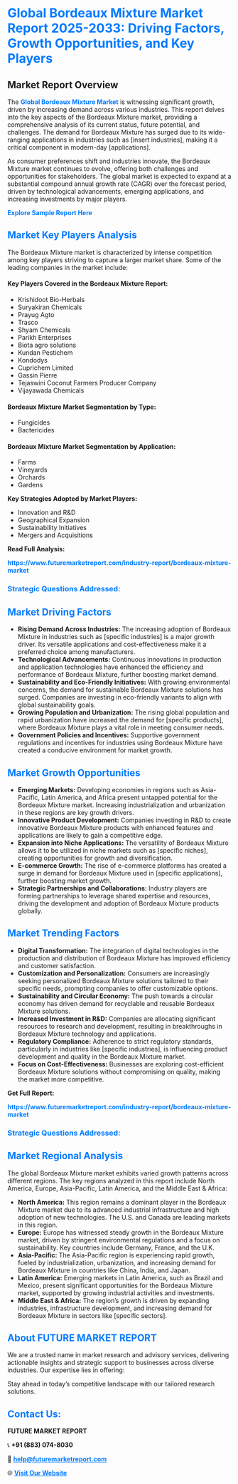 <h1 style="color: #007BFF;">Global Bordeaux Mixture Market Report 2025-2033: Driving Factors, Growth Opportunities, and Key Players</h1>

<section id="overview">
<h2>Market Report Overview</h2>
<p>The <a href="https://www.futuremarketreport.com/industry-report/bordeaux-mixture-market" style="color: #007BFF; text-decoration: none;"><strong>Global Bordeaux Mixture Market</strong></a> is witnessing significant growth, driven by increasing demand across various industries. This report delves into the key aspects of the Bordeaux Mixture market, providing a comprehensive analysis of its current status, future potential, and challenges. The demand for Bordeaux Mixture has surged due to its wide-ranging applications in industries such as [insert industries], making it a critical component in modern-day [applications].</p>
<p>As consumer preferences shift and industries innovate, the Bordeaux Mixture market continues to evolve, offering both challenges and opportunities for stakeholders. The global market is expected to expand at a substantial compound annual growth rate (CAGR) over the forecast period, driven by technological advancements, emerging applications, and increasing investments by major players.</p>
</section>

<section id="overview">
<p><a href="https://www.futuremarketreport.com/request-sample/reportId=58487" style="color: #007BFF; text-decoration: none;"><strong>Explore Sample Report Here</strong></a></p>
</section>

<section id="key-players">
<h2 style="color: #007BFF;">Market Key Players Analysis</h2>
<p>The Bordeaux Mixture market is characterized by intense competition among key players striving to capture a larger market share. Some of the leading companies in the market include:</p>
<h4>Key Players Covered in the Bordeaux Mixture Report:</h4>
<ul><li>Krishidoot Bio-Herbals</li><li>Suryakiran Chemicals</li><li>Prayug Agto</li><li>Trasco</li><li>Shyam Chemicals</li><li>Parikh Enterprises</li><li>Biota agro solutions</li><li>Kundan Pestichem</li><li>Kondodys</li><li>Cuprichem Limited</li><li>Gassin Pierre</li><li>Tejaswini Coconut Farmers Producer Company</li><li>Vijayawada Chemicals</li></ul>
<h4>Bordeaux Mixture Market Segmentation by Type:</h4>
<ul><li>Fungicides</li><li>Bactericides</li></ul>

<h4>Bordeaux Mixture Market Segmentation by Application:</h4>
<ul><li>Farms</li><li>Vineyards</li><li>Orchards</li><li>Gardens</li></ul>
<p><strong>Key Strategies Adopted by Market Players:</strong></p>
<ul>
<li>Innovation and R&D</li>
<li>Geographical Expansion</li>
<li>Sustainability Initiatives</li>
<li>Mergers and Acquisitions</li>
</ul>
</section>

<section>
<p><strong>Read Full Analysis: </strong></p><a href="https://www.futuremarketreport.com/industry-report/bordeaux-mixture-market" style="color: #007BFF; text-decoration: none;"><strong>https://www.futuremarketreport.com/industry-report/bordeaux-mixture-market</strong></a>
<h3 style="color: #007BFF;">Strategic Questions Addressed:</h3>
</section>

<section id="driving-factors">
<h2 style="color: #007BFF;">Market Driving Factors</h2>
<ul>
<li><strong>Rising Demand Across Industries:</strong> The increasing adoption of Bordeaux Mixture in industries such as [specific industries] is a major growth driver. Its versatile applications and cost-effectiveness make it a preferred choice among manufacturers.</li>
<li><strong>Technological Advancements:</strong> Continuous innovations in production and application technologies have enhanced the efficiency and performance of Bordeaux Mixture, further boosting market demand.</li>
<li><strong>Sustainability and Eco-Friendly Initiatives:</strong> With growing environmental concerns, the demand for sustainable Bordeaux Mixture solutions has surged. Companies are investing in eco-friendly variants to align with global sustainability goals.</li>
<li><strong>Growing Population and Urbanization:</strong> The rising global population and rapid urbanization have increased the demand for [specific products], where Bordeaux Mixture plays a vital role in meeting consumer needs.</li>
<li><strong>Government Policies and Incentives:</strong> Supportive government regulations and incentives for industries using Bordeaux Mixture have created a conducive environment for market growth.</li>
</ul>
</section>

<section id="growth-opportunities">
<h2 style="color: #007BFF;">Market Growth Opportunities</h2>
<ul>
<li><strong>Emerging Markets:</strong> Developing economies in regions such as Asia-Pacific, Latin America, and Africa present untapped potential for the Bordeaux Mixture market. Increasing industrialization and urbanization in these regions are key growth drivers.</li>
<li><strong>Innovative Product Development:</strong> Companies investing in R&D to create innovative Bordeaux Mixture products with enhanced features and applications are likely to gain a competitive edge.</li>
<li><strong>Expansion into Niche Applications:</strong> The versatility of Bordeaux Mixture allows it to be utilized in niche markets such as [specific niches], creating opportunities for growth and diversification.</li>
<li><strong>E-commerce Growth:</strong> The rise of e-commerce platforms has created a surge in demand for Bordeaux Mixture used in [specific applications], further boosting market growth.</li>
<li><strong>Strategic Partnerships and Collaborations:</strong> Industry players are forming partnerships to leverage shared expertise and resources, driving the development and adoption of Bordeaux Mixture products globally.</li>
</ul>
</section>

<section id="trending-factors">
<h2 style="color: #007BFF;">Market Trending Factors</h2>
<ul>
<li><strong>Digital Transformation:</strong> The integration of digital technologies in the production and distribution of Bordeaux Mixture has improved efficiency and customer satisfaction.</li>
<li><strong>Customization and Personalization:</strong> Consumers are increasingly seeking personalized Bordeaux Mixture solutions tailored to their specific needs, prompting companies to offer customizable options.</li>
<li><strong>Sustainability and Circular Economy:</strong> The push towards a circular economy has driven demand for recyclable and reusable Bordeaux Mixture solutions.</li>
<li><strong>Increased Investment in R&D:</strong> Companies are allocating significant resources to research and development, resulting in breakthroughs in Bordeaux Mixture technology and applications.</li>
<li><strong>Regulatory Compliance:</strong> Adherence to strict regulatory standards, particularly in industries like [specific industries], is influencing product development and quality in the Bordeaux Mixture market.</li>
<li><strong>Focus on Cost-Effectiveness:</strong> Businesses are exploring cost-efficient Bordeaux Mixture solutions without compromising on quality, making the market more competitive.</li>
</ul>
</section>

<section>
<p><strong>Get Full Report: </strong></p><a href="https://www.futuremarketreport.com/industry-report/bordeaux-mixture-market" style="color: #007BFF; text-decoration: none;"><strong>https://www.futuremarketreport.com/industry-report/bordeaux-mixture-market</strong></a>
<h3 style="color: #007BFF;">Strategic Questions Addressed:</h3>
</section>


<section id="regional-analysis">
<h2 style="color: #007BFF;">Market Regional Analysis</h2>
<p>The global Bordeaux Mixture market exhibits varied growth patterns across different regions. The key regions analyzed in this report include North America, Europe, Asia-Pacific, Latin America, and the Middle East & Africa:</p>
<ul>
<li><strong>North America:</strong> This region remains a dominant player in the Bordeaux Mixture market due to its advanced industrial infrastructure and high adoption of new technologies. The U.S. and Canada are leading markets in this region.</li>
<li><strong>Europe:</strong> Europe has witnessed steady growth in the Bordeaux Mixture market, driven by stringent environmental regulations and a focus on sustainability. Key countries include Germany, France, and the U.K.</li>
<li><strong>Asia-Pacific:</strong> The Asia-Pacific region is experiencing rapid growth, fueled by industrialization, urbanization, and increasing demand for Bordeaux Mixture in countries like China, India, and Japan.</li>
<li><strong>Latin America:</strong> Emerging markets in Latin America, such as Brazil and Mexico, present significant opportunities for the Bordeaux Mixture market, supported by growing industrial activities and investments.</li>
<li><strong>Middle East & Africa:</strong> The region’s growth is driven by expanding industries, infrastructure development, and increasing demand for Bordeaux Mixture in sectors like [specific sectors].</li>
</ul>
</section>

<footer>
<h2 style="color: #007BFF;">About FUTURE MARKET REPORT</h2>
<p>We are a trusted name in market research and advisory services, delivering actionable insights and strategic support to businesses across diverse industries. Our expertise lies in offering:</p>

<p>Stay ahead in today’s competitive landscape with our tailored research solutions.</p>

<h2 style="color: #007BFF;">Contact Us:</h2>
<p><strong>FUTURE MARKET REPORT</strong></p>
<p>📞 <strong>+91 (883) 074-8030</strong></p>
<p>📧 <strong><a href="mailto:help@futuremarketreport.com" style="color: #007BFF;">help@futuremarketreport.com</a></strong></p>
<p>🌐 <strong><a href="https://www.futuremarketreport.com/" style="color: #007BFF;">Visit Our Website</a></strong></p>
</footer>